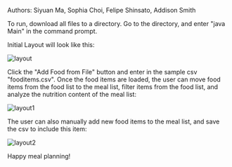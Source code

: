 Authors: Siyuan Ma, Sophia Choi, Felipe Shinsato, Addison Smith

To run, download all files to a directory. Go to the directory, and enter "java Main" in the command prompt. 

Initial Layout will look like this: 

![layout](https://user-images.githubusercontent.com/43834145/49957864-c06eb900-fece-11e8-87e7-e507df4b0dc4.JPG)


Click the "Add Food from File" button and enter in the sample csv "fooditems.csv". Once the food items are loaded, the user can move food items from the food list to the meal list, filter items from the food list, and analyze the nutrition content of the meal list:

![layout1](https://user-images.githubusercontent.com/43834145/49958084-5c98c000-fecf-11e8-8fc3-75930d1e3080.JPG)

The user can also manually add new food items to the meal list, and save the csv to include this item:

![layout2](https://user-images.githubusercontent.com/43834145/49958291-f5c7d680-fecf-11e8-98ff-0308b3ad2a22.JPG)

Happy meal planning!


